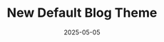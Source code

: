 ---
layout: blog/25/layout.njk
title: "New Default Blog Theme"
date: 2025-05-05
permalink: "/more/archive/blog/25/5/postlayout.html"
---